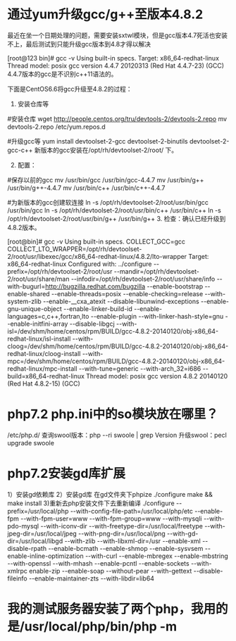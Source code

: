 <h1>通过yum升级gcc/g++至版本4.8.2</h1>
最近在坐一个日期处理的问题，需要安装sxtwl模块，但是gcc版本4.7死活也安装不上，最后测试到只能升级gcc版本到4.8才得以解决


[root@123 bin]# gcc -v
Using built-in specs.
Target: x86_64-redhat-linux
Thread model: posix
gcc version 4.4.7 20120313 (Red Hat 4.4.7-23) (GCC)
4.4.7版本的gcc是不识别c++11语法的。

下面是CentOS6.6将gcc升级至4.8.2的过程：

1. 安装仓库等

#安装仓库
wget http://people.centos.org/tru/devtools-2/devtools-2.repo
mv devtools-2.repo /etc/yum.repos.d

#升级gcc等
yum install devtoolset-2-gcc devtoolset-2-binutils devtoolset-2-gcc-c++
新版本的gcc安装在/opt/rh/devtoolset-2/root/ 下。

2. 配置：

#保存以前的gcc
mv /usr/bin/gcc /usr/bin/gcc-4.4.7
mv /usr/bin/g++ /usr/bin/g++-4.4.7
mv /usr/bin/c++ /usr/bin/c++-4.4.7

#为新版本的gcc创建软连接
ln -s /opt/rh/devtoolset-2/root/usr/bin/gcc /usr/bin/gcc
ln -s /opt/rh/devtoolset-2/root/usr/bin/c++ /usr/bin/c++
ln -s /opt/rh/devtoolset-2/root/usr/bin/g++ /usr/bin/g++
3. 检查：确认已经升级到4.8.2版本。

[root@bin]# gcc -v
Using built-in specs.
COLLECT_GCC=gcc
COLLECT_LTO_WRAPPER=/opt/rh/devtoolset-2/root/usr/libexec/gcc/x86_64-redhat-linux/4.8.2/lto-wrapper
Target: x86_64-redhat-linux
Configured with: ../configure --prefix=/opt/rh/devtoolset-2/root/usr --mandir=/opt/rh/devtoolset-2/root/usr/share/man --infodir=/opt/rh/devtoolset-2/root/usr/share/info --with-bugurl=http://bugzilla.redhat.com/bugzilla --enable-bootstrap --enable-shared --enable-threads=posix --enable-checking=release --with-system-zlib --enable-__cxa_atexit --disable-libunwind-exceptions --enable-gnu-unique-object --enable-linker-build-id --enable-languages=c,c++,fortran,lto --enable-plugin --with-linker-hash-style=gnu --enable-initfini-array --disable-libgcj --with-isl=/dev/shm/home/centos/rpm/BUILD/gcc-4.8.2-20140120/obj-x86_64-redhat-linux/isl-install --with-cloog=/dev/shm/home/centos/rpm/BUILD/gcc-4.8.2-20140120/obj-x86_64-redhat-linux/cloog-install --with-mpc=/dev/shm/home/centos/rpm/BUILD/gcc-4.8.2-20140120/obj-x86_64-redhat-linux/mpc-install --with-tune=generic --with-arch_32=i686 --build=x86_64-redhat-linux
Thread model: posix
gcc version 4.8.2 20140120 (Red Hat 4.8.2-15) (GCC)
<h1>php7.2 php.ini中的so模块放在哪里？</h1>
/etc/php.d/ 
查询swool版本：php --ri swoole | grep Version
升级swool：pecl upgrade swoole
<h1>php7.2安装gd库扩展</h1>
1）安装gd依赖库
2）安装gd库
在gd文件夹下phpize
./configure
make && make install
3)重新去php安装文件下去重新编译
./configure --prefix=/usr/local/php --with-config-file-path=/usr/local/php/etc --enable-fpm --with-fpm-user=www --with-fpm-group=www --with-mysqli --with-pdo-mysql --with-iconv-dir --with-freetype-dir=/usr/local/freetype --with-jpeg-dir=/usr/local/jpeg  --with-png-dir=/usr/local/png --with-gd-dir=/usr/local/libgd --with-zlib --with-libxml-dir=/usr --enable-xml --disable-rpath --enable-bcmath --enable-shmop --enable-sysvsem --enable-inline-optimization --with-curl --enable-mbregex --enable-mbstring --with-openssl --with-mhash --enable-pcntl --enable-sockets --with-xmlrpc  enable-zip --enable-soap --without-pear --with-gettext --disable-fileinfo --enable-maintainer-zts --with-libdir=lib64


<h1>我的测试服务器安装了两个php，我用的是/usr/local/php/bin/php -m</h1>
